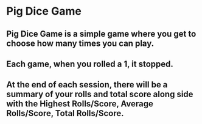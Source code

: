 # Pig Dice Game

## Pig Dice Game is a simple game where you get to choose how many times you can play.
## Each game, when you rolled a 1, it stopped.
## At the end of each session, there will be a summary of your rolls and total score along side with the Highest Rolls/Score, Average Rolls/Score, Total Rolls/Score.
